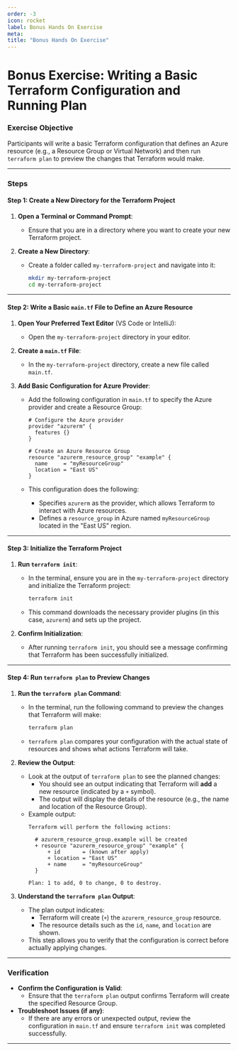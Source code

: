 ```yaml
---
order: -3
icon: rocket
label: Bonus Hands On Exercise
meta:
title: "Bonus Hands On Exercise"
---
```


# Bonus Exercise: Writing a Basic Terraform Configuration and Running Plan

### Exercise Objective
Participants will write a basic Terraform configuration that defines an Azure resource (e.g., a Resource Group or Virtual Network) and then run `terraform plan` to preview the changes that Terraform would make.

---

### Steps

#### Step 1: Create a New Directory for the Terraform Project
1. **Open a Terminal or Command Prompt**:
    - Ensure that you are in a directory where you want to create your new Terraform project.

2. **Create a New Directory**:
    - Create a folder called `my-terraform-project` and navigate into it:
      ```bash
      mkdir my-terraform-project
      cd my-terraform-project
      ```

---

#### Step 2: Write a Basic `main.tf` File to Define an Azure Resource

1. **Open Your Preferred Text Editor** (VS Code or IntelliJ):
    - Open the `my-terraform-project` directory in your editor.

2. **Create a `main.tf` File**:
    - In the `my-terraform-project` directory, create a new file called `main.tf`.

3. **Add Basic Configuration for Azure Provider**:
    - Add the following configuration in `main.tf` to specify the Azure provider and create a Resource Group:
      ```hcl
      # Configure the Azure provider
      provider "azurerm" {
        features {}
      }
 
      # Create an Azure Resource Group
      resource "azurerm_resource_group" "example" {
        name     = "myResourceGroup"
        location = "East US"
      }
      ```

    - This configuration does the following:
        - Specifies `azurerm` as the provider, which allows Terraform to interact with Azure resources.
        - Defines a `resource_group` in Azure named `myResourceGroup` located in the "East US" region.

---

#### Step 3: Initialize the Terraform Project

1. **Run `terraform init`**:
    - In the terminal, ensure you are in the `my-terraform-project` directory and initialize the Terraform project:
      ```bash
      terraform init
      ```
    - This command downloads the necessary provider plugins (in this case, `azurerm`) and sets up the project.

2. **Confirm Initialization**:
    - After running `terraform init`, you should see a message confirming that Terraform has been successfully initialized.

---

#### Step 4: Run `terraform plan` to Preview Changes

1. **Run the `terraform plan` Command**:
    - In the terminal, run the following command to preview the changes that Terraform will make:
      ```bash
      terraform plan
      ```
    - `terraform plan` compares your configuration with the actual state of resources and shows what actions Terraform will take.

2. **Review the Output**:
    - Look at the output of `terraform plan` to see the planned changes:
        - You should see an output indicating that Terraform will **add** a new resource (indicated by a `+` symbol).
        - The output will display the details of the resource (e.g., the name and location of the Resource Group).
    - Example output:
      ```
      Terraform will perform the following actions:
 
        # azurerm_resource_group.example will be created
        + resource "azurerm_resource_group" "example" {
            + id       = (known after apply)
            + location = "East US"
            + name     = "myResourceGroup"
        }
 
      Plan: 1 to add, 0 to change, 0 to destroy.
      ```

3. **Understand the `terraform plan` Output**:
    - The plan output indicates:
        - Terraform will create (`+`) the `azurerm_resource_group` resource.
        - The resource details such as the `id`, `name`, and `location` are shown.
    - This step allows you to verify that the configuration is correct before actually applying changes.

---

### Verification

- **Confirm the Configuration is Valid**:
    - Ensure that the `terraform plan` output confirms Terraform will create the specified Resource Group.
- **Troubleshoot Issues (if any)**:
    - If there are any errors or unexpected output, review the configuration in `main.tf` and ensure `terraform init` was completed successfully.

---
